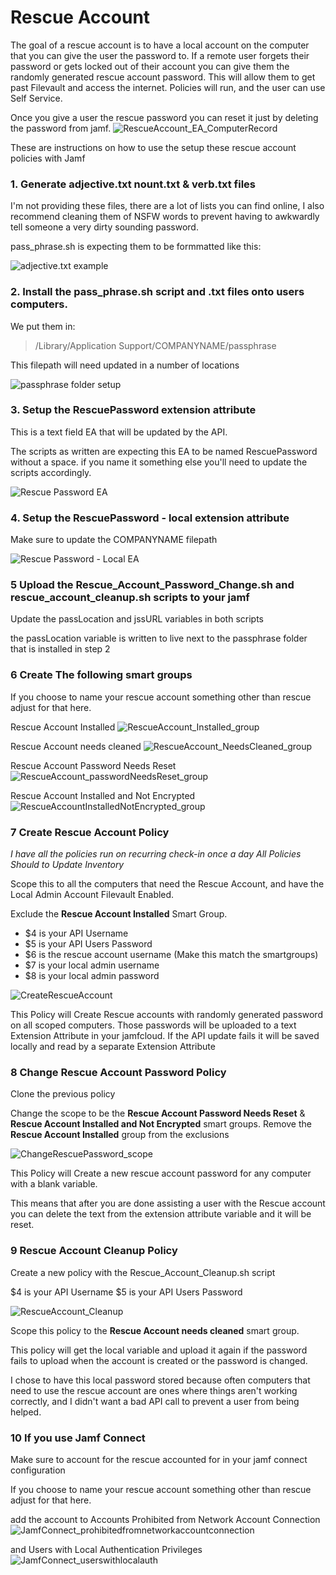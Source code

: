 # Rescue Account

The goal of a rescue account is to have a local account on the computer that you can give the user the password to. If a remote user forgets their password or gets locked out of their account you can give them the randomly generated rescue account password. This will allow them to get past Filevault and access the internet. Policies will run, and the user can use Self Service.

Once you give a user the rescue password you can reset it just by deleting the password from jamf.
![RescueAccount_EA_ComputerRecord](https://github.com/theadamcraig/jamf-scripts/blob/master/rescue_account/screenshots/RescueAccount_EA_ComputerRecord.png)


These are instructions on how to use the setup these rescue account policies with Jamf

### 1. Generate adjective.txt nount.txt & verb.txt files
I'm not providing these files, there are a lot of lists you can find online, I also recommend cleaning them of NSFW words to prevent having to awkwardly tell someone a very dirty sounding password.

pass_phrase.sh is expecting them to be formmatted like this:

![adjective.txt example](https://github.com/theadamcraig/jamf-scripts/blob/master/rescue_account/screenshots/adjective.txt_example.png)

### 2. Install the pass_phrase.sh script and .txt files onto users computers.

We put them in:
>/Library/Application Support/COMPANYNAME/passphrase

This filepath will need updated in a number of locations

![passphrase folder setup](https://github.com/theadamcraig/jamf-scripts/blob/master/rescue_account/screenshots/passphrase_folder_setup.png)

### 3. Setup the RescuePassword extension attribute

This is a text field EA that will be updated by the API.

The scripts as written are expecting this EA to be named RescuePassword without a space. if you name it something else you'll need to update the scripts accordingly.

![Rescue Password EA](https://github.com/theadamcraig/jamf-scripts/blob/master/rescue_account/screenshots/Rescue_Password_EA.png)

### 4. Setup the RescuePassword - local extension attribute

Make sure to update the COMPANYNAME filepath

![Rescue Password - Local EA](https://github.com/theadamcraig/jamf-scripts/blob/master/rescue_account/screenshots/Rescue_Password_Local_EA.png)

### 5 Upload the Rescue_Account_Password_Change.sh and rescue_account_cleanup.sh scripts to your jamf

Update the passLocation and jssURL variables in both scripts

the passLocation variable is written to live next to the passphrase folder that is installed in step 2

### 6 Create The following smart groups

If you choose to name your rescue account something other than rescue adjust for that here.

Rescue Account Installed
![RescueAccount_Installed_group](https://github.com/theadamcraig/jamf-scripts/blob/master/rescue_account/screenshots/RescueAccount_Installed_group.png)

Rescue Account needs cleaned
![RescueAccount_NeedsCleaned_group](https://github.com/theadamcraig/jamf-scripts/blob/master/rescue_account/screenshots/RescueAccount_NeedsCleaned_group.png)

Rescue Account Password Needs Reset ![RescueAccount_passwordNeedsReset_group](https://github.com/theadamcraig/jamf-scripts/blob/master/rescue_account/screenshots/RescueAccount_passwordNeedsReset_group.png)

Rescue Account Installed and Not Encrypted
![RescueAccountInstalledNotEncrypted_group](https://github.com/theadamcraig/jamf-scripts/blob/master/rescue_account/screenshots/RescueAccount_InstalledNotEncrypted_group.png)

### 7 Create Rescue Account Policy

*I have all the policies run on recurring check-in once a day*
*All Policies Should to Update Inventory*

Scope this to all the computers that need the Rescue Account, and have the Local Admin Account Filevault Enabled.

Exclude the **Rescue Account Installed** Smart Group.

- $4 is your API Username
- $5 is your API Users Password
- $6 is the rescue account username (Make this match the smartgroups)
- $7 is your local admin username
- $8 is your local admin password

![CreateRescueAccount](https://github.com/theadamcraig/jamf-scripts/blob/master/rescue_account/screenshots/CreateRescueAccount.png)

This Policy will Create Rescue accounts with randomly generated password on all scoped computers.
Those passwords will be uploaded to a text Extension Attribute in your jamfcloud.
If the API update fails it will be saved locally and read by a separate Extension Attribute

### 8 Change Rescue Account Password Policy

Clone the previous policy

Change the scope to be the **Rescue Account Password Needs Reset** & **Rescue Account Installed and Not Encrypted** smart groups. Remove the **Rescue Account Installed** group from the exclusions

![ChangeRescuePassword_scope](https://github.com/theadamcraig/jamf-scripts/blob/master/rescue_account/screenshots/ChangeRescuePassword_scope.png)

This Policy will Create a new rescue account password for any computer with a blank variable.

This means that after you are done assisting a user with the Rescue account you can delete the text from the extension attribute variable and it will be reset.

### 9 Rescue Account Cleanup Policy

Create a new policy with the Rescue_Account_Cleanup.sh script

$4 is your API Username
$5 is your API Users Password

![RescueAccount_Cleanup](https://github.com/theadamcraig/jamf-scripts/blob/master/rescue_account/screenshots/RescueAccount_Cleanup.png)

Scope this policy to the **Rescue Account needs cleaned** smart group.

This policy will get the local variable and upload it again if the password fails to upload when the account is created or the password is changed.

I chose to have this local password stored because often computers that need to use the rescue account are ones where things aren't working correctly, and I didn't want a bad API call to prevent a user from being helped.

### 10 If you use Jamf Connect

Make sure to account for the rescue accounted for in your jamf connect configuration

If you choose to name your rescue account something other than rescue adjust for that here.

add the account to Accounts Prohibited from Network Account Connection
![JamfConnect_prohibitedfromnetworkaccountconnection](https://github.com/theadamcraig/jamf-scripts/blob/master/rescue_account/screenshots/JamfConnect_prohibitedfromnetworkaccountconnection.png)

and Users with Local Authentication Privileges
![JamfConnect_userswithlocalauth](https://github.com/theadamcraig/jamf-scripts/blob/master/rescue_account/screenshots/JamfConnect_userswithlocalauth.png)


